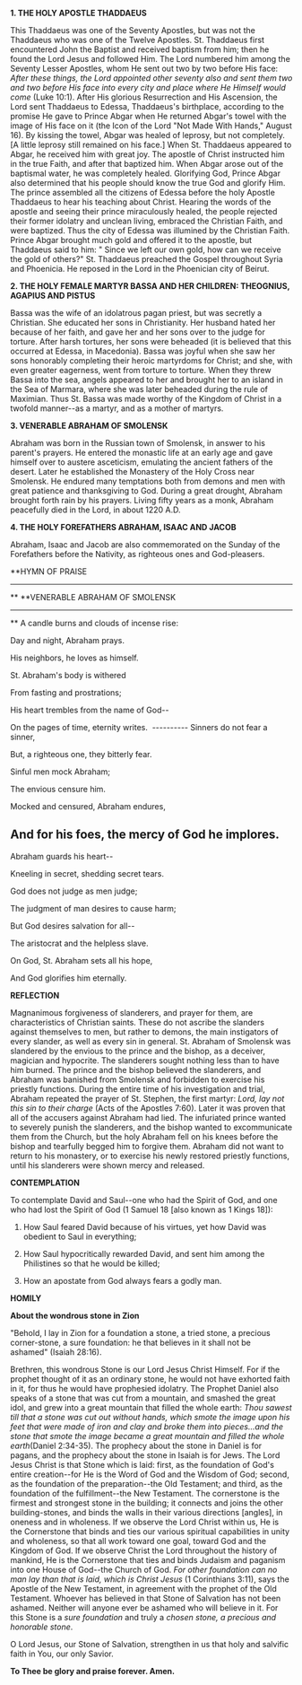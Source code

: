 
**1. THE HOLY APOSTLE THADDAEUS**

This Thaddaeus was one of the Seventy Apostles, but was not the Thaddaeus who was one of the Twelve Apostles. St. Thaddaeus first encountered John the Baptist and received baptism from him; then he found the Lord Jesus and followed Him. The Lord numbered him among the Seventy Lesser Apostles, whom He sent out two by two before His face: *After these things, the Lord appointed other seventy also and sent them two and two before His face into every city and place where He Himself would come* (Luke 10:1). After His glorious Resurrection and His Ascension, the Lord sent Thaddaeus to Edessa, Thaddaeus's birthplace, according to the promise He gave to Prince Abgar when He returned Abgar's towel with the image of His face on it (the Icon of the Lord "Not Made With Hands," August 16). By kissing the towel, Abgar was healed of leprosy, but not completely. [A little leprosy still remained on his face.] When St. Thaddaeus appeared to Abgar, he received him with great joy. The apostle of Christ instructed him in the true Faith, and after that baptized him. When Abgar arose out of the baptismal water, he was completely healed. Glorifying God, Prince Abgar also determined that his people should know the true God and glorify Him. The prince assembled all the citizens of Edessa before the holy Apostle Thaddaeus to hear his teaching about Christ. Hearing the words of the apostle and seeing their prince miraculously healed, the people rejected their former idolatry and unclean living, embraced the Christian Faith, and were baptized. Thus the city of Edessa was illumined by the Christian Faith. Prince Abgar brought much gold and offered it to the apostle, but Thaddaeus said to him: " Since we left our own gold, how can we receive the gold of others?" St. Thaddaeus preached the Gospel throughout Syria and Phoenicia. He reposed in the Lord in the Phoenician city of Beirut.

**2. THE HOLY FEMALE MARTYR BASSA AND HER CHILDREN: THEOGNIUS, AGAPIUS AND PISTUS**

Bassa was the wife of an idolatrous pagan priest, but was secretly a Christian. She educated her sons in Christianity. Her husband hated her because of her faith, and gave her and her sons over to the judge for torture. After harsh tortures, her sons were beheaded (it is believed that this occurred at Edessa, in Macedonia). Bassa was joyful when she saw her sons honorably completing their heroic martyrdoms for Christ; and she, with even greater eagerness, went from torture to torture. When they threw Bassa into the sea, angels appeared to her and brought her to an island in the Sea of Marmara, where she was later beheaded during the rule of Maximian. Thus St. Bassa was made worthy of the Kingdom of Christ in a twofold manner--as a martyr, and as a mother of martyrs.

**3. VENERABLE ABRAHAM OF SMOLENSK**

Abraham was born in the Russian town of Smolensk, in answer to his parent's prayers. He entered the monastic life at an early age and gave himself over to austere asceticism, emulating the ancient fathers of the desert. Later he established the Monastery of the Holy Cross near Smolensk. He endured many temptations both from demons and men with great patience and thanksgiving to God. During a great drought, Abraham brought forth rain by his prayers. Living fifty years as a monk, Abraham peacefully died in the Lord, in about 1220 A.D.

**4. THE HOLY FOREFATHERS ABRAHAM, ISAAC AND JACOB**

Abraham, Isaac and Jacob are also commemorated on the Sunday of the Forefathers before the Nativity, as righteous ones and God-pleasers.


**HYMN OF PRAISE
**** 
**
**VENERABLE ABRAHAM OF SMOLENSK
**** 
**
A candle burns and clouds of incense rise:
 

Day and night, Abraham prays.
 

His neighbors, he loves as himself.
 

St. Abraham's body is withered
 

From fasting and prostrations;
 

His heart trembles from the name of God--
 

On the pages of time, eternity writes.
 ----------
Sinners do not fear a sinner,
 

But, a righteous one, they bitterly fear.
 

Sinful men mock Abraham;
 

The envious censure him.
 

Mocked and censured, Abraham endures,
 

And for his foes, the mercy of God he implores.
----------

Abraham guards his heart--
 

Kneeling in secret, shedding secret tears.
 

God does not judge as men judge;
 

The judgment of man desires to cause harm;
 

But God desires salvation for all--
 

The aristocrat and the helpless slave.
 

On God, St. Abraham sets all his hope,
 

And God glorifies him eternally.
 

**REFLECTION**

Magnanimous forgiveness of slanderers, and prayer for them, are characteristics of Christian saints. These do not ascribe the slanders against themselves to men, but rather to demons, the main instigators of every slander, as well as every sin in general. St. Abraham of Smolensk was slandered by the envious to the prince and the bishop, as a deceiver, magician and hypocrite. The slanderers sought nothing less than to have him burned. The prince and the bishop believed the slanderers, and Abraham was banished from Smolensk and forbidden to exercise his priestly functions. During the entire time of his investigation and trial, Abraham repeated the prayer of St. Stephen, the first martyr: *Lord, lay not this sin to their charge* (Acts of the Apostles 7:60). Later it was proven that all of the accusers against Abraham had lied. The infuriated prince wanted to severely punish the slanderers, and the bishop wanted to excommunicate them from the Church, but the holy Abraham fell on his knees before the bishop and tearfully begged him to forgive them. Abraham did not want to return to his monastery, or to exercise his newly restored priestly functions, until his slanderers were shown mercy and released.


**CONTEMPLATION**


To contemplate David and Saul--one who had the Spirit of God, and one who had lost the Spirit of God (1 Samuel 18 [also known as 1 Kings 18]):

1.  How Saul feared David because of his virtues, yet how David was obedient to Saul in everything;

1.  How Saul hypocritically rewarded David, and sent him among the Philistines so that he would be killed;

1.  How an apostate from God always fears a godly man.


**HOMILY**


**About the wondrous stone in Zion**

"Behold, I lay in Zion for a foundation a stone, a tried stone, a precious corner-stone, a sure foundation: he that believes in it shall not be ashamed" (Isaiah 28:16).

Brethren, this wondrous Stone is our Lord Jesus Christ Himself. For if the prophet thought of it as an ordinary stone, he would not have exhorted faith in it, for thus he would have prophesied idolatry. The Prophet Daniel also speaks of a stone that was cut from a mountain, and smashed the great idol, and grew into a great mountain that filled the whole earth: *Thou sawest till that a stone was cut out without hands, which smote the image upon his feet that were made of iron and clay and broke them into pieces…and the stone that smote the image became a great mountain and filled the whole earth*(Daniel 2:34-35). The prophecy about the stone in Daniel is for pagans, and the prophecy about the stone in Isaiah is for Jews. The Lord Jesus Christ is that Stone which is laid: first, as the foundation of God's entire creation--for He is the Word of God and the Wisdom of God; second, as the foundation of the preparation--the Old Testament; and third, as the foundation of the fulfillment--the New Testament. The cornerstone is the firmest and strongest stone in the building; it connects and joins the other building-stones, and binds the walls in their various directions [angles], in oneness and in wholeness. If we observe the Lord Christ within us, He is the Cornerstone that binds and ties our various spiritual capabilities in unity and wholeness, so that all work toward one goal, toward God and the Kingdom of God. If we observe Christ the Lord throughout the history of mankind, He is the Cornerstone that ties and binds Judaism and paganism into one House of God--the Church of God. *For other foundation can no man lay than that is laid, which is Christ Jesus* (1 Corinthians 3:11), says the Apostle of the New Testament, in agreement with the prophet of the Old Testament. Whoever has believed in that Stone of Salvation has not been ashamed. Neither will anyone ever be ashamed who will believe in it. For this Stone is a *sure foundation* and truly a *chosen stone, a precious and honorable stone*.

O Lord Jesus, our Stone of Salvation, strengthen in us that holy and salvific faith in You, our only Savior.

**To Thee be glory and praise forever. Amen.**
